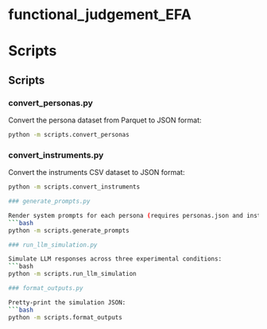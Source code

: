 # functional_judgement_EFA
# Scripts

## Scripts

### convert_personas.py

Convert the persona dataset from Parquet to JSON format:
```bash
python -m scripts.convert_personas
```
### convert_instruments.py

Convert the instruments CSV dataset to JSON format:
```bash
python -m scripts.convert_instruments

### generate_prompts.py

Render system prompts for each persona (requires personas.json and instruments.json):
```bash
python -m scripts.generate_prompts

### run_llm_simulation.py

Simulate LLM responses across three experimental conditions:
```bash
python -m scripts.run_llm_simulation

### format_outputs.py

Pretty-print the simulation JSON:
```bash
python -m scripts.format_outputs
```
```
```
```
